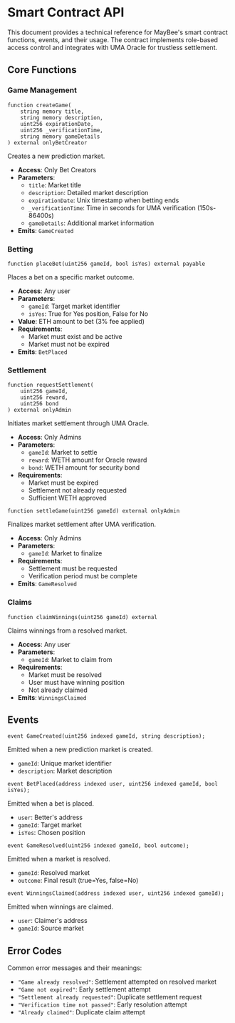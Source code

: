 # Smart Contract API

This document provides a technical reference for MayBee's smart contract functions, events, and their usage. The contract implements role-based access control and integrates with UMA Oracle for trustless settlement.

## Core Functions

### Game Management

```solidity
function createGame(
    string memory title,
    string memory description,
    uint256 expirationDate,
    uint256 _verificationTime,
    string memory gameDetails
) external onlyBetCreator
```

Creates a new prediction market.

- **Access**: Only Bet Creators
- **Parameters**:
  - `title`: Market title
  - `description`: Detailed market description
  - `expirationDate`: Unix timestamp when betting ends
  - `_verificationTime`: Time in seconds for UMA verification (150s-86400s)
  - `gameDetails`: Additional market information
- **Emits**: `GameCreated`

### Betting

```solidity
function placeBet(uint256 gameId, bool isYes) external payable
```

Places a bet on a specific market outcome.

- **Access**: Any user
- **Parameters**:
  - `gameId`: Target market identifier
  - `isYes`: True for Yes position, False for No
- **Value**: ETH amount to bet (3% fee applied)
- **Requirements**:
  - Market must exist and be active
  - Market must not be expired
- **Emits**: `BetPlaced`

### Settlement

```solidity
function requestSettlement(
    uint256 gameId,
    uint256 reward,
    uint256 bond
) external onlyAdmin
```

Initiates market settlement through UMA Oracle.

- **Access**: Only Admins
- **Parameters**:
  - `gameId`: Market to settle
  - `reward`: WETH amount for Oracle reward
  - `bond`: WETH amount for security bond
- **Requirements**:
  - Market must be expired
  - Settlement not already requested
  - Sufficient WETH approved

```solidity
function settleGame(uint256 gameId) external onlyAdmin
```

Finalizes market settlement after UMA verification.

- **Access**: Only Admins
- **Parameters**:
  - `gameId`: Market to finalize
- **Requirements**:
  - Settlement must be requested
  - Verification period must be complete
- **Emits**: `GameResolved`

### Claims

```solidity
function claimWinnings(uint256 gameId) external
```

Claims winnings from a resolved market.

- **Access**: Any user
- **Parameters**:
  - `gameId`: Market to claim from
- **Requirements**:
  - Market must be resolved
  - User must have winning position
  - Not already claimed
- **Emits**: `WinningsClaimed`

## Events

```solidity
event GameCreated(uint256 indexed gameId, string description);
```

Emitted when a new prediction market is created.

- `gameId`: Unique market identifier
- `description`: Market description

```solidity
event BetPlaced(address indexed user, uint256 indexed gameId, bool isYes);
```

Emitted when a bet is placed.

- `user`: Better's address
- `gameId`: Target market
- `isYes`: Chosen position

```solidity
event GameResolved(uint256 indexed gameId, bool outcome);
```

Emitted when a market is resolved.

- `gameId`: Resolved market
- `outcome`: Final result (true=Yes, false=No)

```solidity
event WinningsClaimed(address indexed user, uint256 indexed gameId);
```

Emitted when winnings are claimed.

- `user`: Claimer's address
- `gameId`: Source market

## Error Codes

Common error messages and their meanings:

- `"Game already resolved"`: Settlement attempted on resolved market
- `"Game not expired"`: Early settlement attempt
- `"Settlement already requested"`: Duplicate settlement request
- `"Verification time not passed"`: Early resolution attempt
- `"Already claimed"`: Duplicate claim attempt
